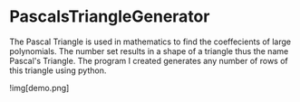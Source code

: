 # PascalsTriangleGenerator
The Pascal Triangle is used in mathematics to find the coeffecients of large polynomials. The number set results in a shape of a triangle thus the name Pascal's Triangle. The program I created generates any number of rows of this triangle using python.

!img[demo.png]

